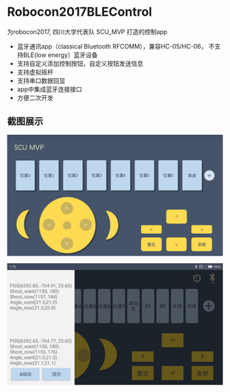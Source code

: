 # Robocon2017BLEControl
为robocon2017,  四川大学代表队 SCU_MVP 打造的控制app

* 蓝牙通讯app（classical Bluetooth RFCOMM），兼容HC-05/HC-06， 不支持BLE(low energy）蓝牙设备
* 支持自定义添加控制按钮，自定义按钮发送信息
* 支持虚拟摇杆
* 支持串口数据回显
* app中集成蓝牙连接接口
* 方便二次开发

## 截图展示

![image](demo1.png)

![image](demo2.png)
